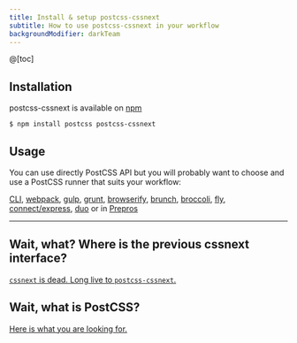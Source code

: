 ```yaml
---
title: Install & setup postcss-cssnext
subtitle: How to use postcss-cssnext in your workflow
backgroundModifier: darkTeam
---
```


@[toc]

## Installation

postcss-cssnext is available on
[npm](https://www.npmjs.org/package/postcss-cssnext)

```console
$ npm install postcss postcss-cssnext
```

## Usage

You can use directly PostCSS API but you will probably want to choose and use a
PostCSS runner that suits your workflow:

<p class="cssnext-Tools">
  <a href="https://www.npmjs.com/package/postcss-cli">CLI</a>,
  <a href="https://www.npmjs.com/package/postcss-loader">webpack</a>,
  <a href="https://www.npmjs.com/package/gulp-postcss">gulp</a>,
  <a href="https://www.npmjs.com/package/grunt-postcss">grunt</a>,
  <a href="https://www.npmjs.com/package/browserify-postcss">browserify</a>,
  <a href="https://www.npmjs.com/package/postcss-brunch">brunch</a>,
  <a href="https://www.npmjs.com/package/broccoli-postcss">broccoli</a>,
  <a href="https://www.npmjs.com/package/fly-postcss">fly</a>,
  <a href="https://www.npmjs.com/package/postcss-middleware">connect/express</a>,
  <a href="https://www.npmjs.com/package/duo-postcss">duo</a>
  or in
  <a href="https://prepros.io/">Prepros</a>
</p>

---

## Wait, what? Where is the previous cssnext interface?

[`cssnext` is dead. Long live to `postcss-cssnext`.](/postcss/)

## Wait, what is PostCSS?

[Here is what you are looking for.](https://github.com/postcss/postcss#readme)
